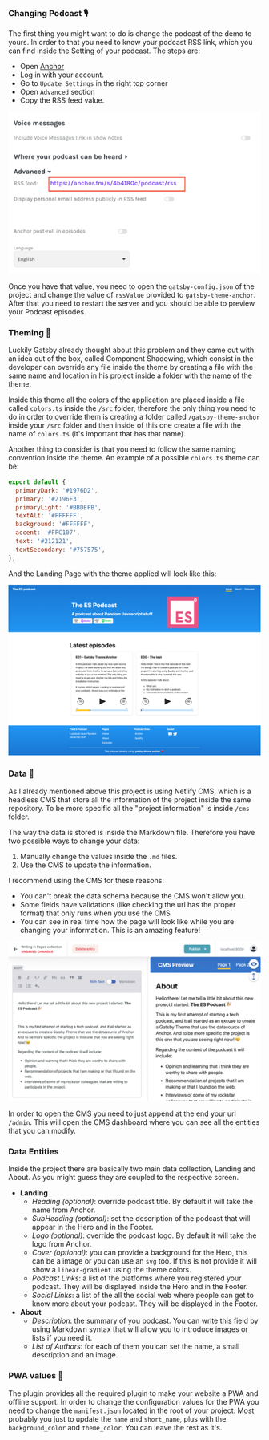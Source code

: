 ### Changing Podcast 🎙

The first thing you might want to do is change the podcast of the demo to yours. In order to that you need to know your podcast RSS link, which you can find inside the Setting of your podcast. The steps are:

- Open [Anchor](https://anchor.fm/)
- Log in with your account.
- Go to `Update Settings` in the right top corner
- Open `Advanced` section
- Copy the RSS feed value.

![Anchor Advanced Settings](./anchor-advanced-settings.png)

Once you have that value, you need to open the `gatsby-config.json` of the project and change the value of `rssValue` provided to `gatsby-theme-anchor`. After that you need to restart the server and you should be able to preview your Podcast episodes.

### Theming 🎨

Luckily Gatsby already thought about this problem and they came out with an idea out of the box, called Component Shadowing, which consist in the developer can override any file inside the theme by creating a file with the same name and location in his project inside a folder with the name of the theme.

Inside this theme all the colors of the application are placed inside a file called `colors.ts` inside the `/src` folder, therefore the only thing you need to do in order to override them is creating a folder called `/gatsby-theme-anchor` inside your `/src` folder and then inside of this one create a file with the name of `colors.ts` (it's important that has that name).

Another thing to consider is that you need to follow the same naming convention inside the theme. An example of a possible `colors.ts` theme can be:

```javascript
export default {
  primaryDark: '#1976D2',
  primary: '#2196F3',
  primaryLight: '#BBDEFB',
  textAlt: '#FFFFFF',
  background: '#FFFFFF',
  accent: '#FFC107',
  text: '#212121',
  textSecondary: '#757575',
};
```

And the Landing Page with the theme applied will look like this:

![Theming Landing](./screenshots/landing-theming.png)

### Data 📓

As I already mentioned above this project is using Netlify CMS, which is a headless CMS that store all the information of the project inside the same repository. To be more specific all the "project information" is inside `/cms` folder.

The way the data is stored is inside the Markdown file. Therefore you have two possible ways to change your data:

1. Manually change the values inside the `.md` files.
2. Use the CMS to update the information.

I recommend using the CMS for these reasons:

- You can't break the data schema because the CMS won't allow you.
- Some fields have validations (like checking the url has the proper format) that only runs when you use the CMS
- You can see in real time how the page will look like while you are changing your information. This is an amazing feature!

![Live Preview feature](./live-preview.gif)

In order to open the CMS you need to just append at the end your url `/admin`. This will open the CMS dashboard where you can see all the entities that you can modify.

### Data Entities

Inside the project there are basically two main data collection, Landing and About. As you might guess they are coupled to the respective screen.

- **Landing**
  - _Heading (optional)_: override podcast title. By default it will take the name from Anchor.
  - _SubHeading (optional)_: set the description of the podcast that will appear in the Hero and in the Footer.
  - _Logo (optional)_: override the podcast logo. By default it will take the logo from Anchor.
  - _Cover (optional)_: you can provide a background for the Hero, this can be a image or you can use an `svg` too. If this is not provide it will show a `linear-gradient` using the theme colors.
  - _Podcast Links_: a list of the platforms where you registered your podcast. They will be displayed inside the Hero and in the Footer.
  - _Social Links_: a list of the all the social web where people can get to know more about your podcast. They will be displayed in the Footer.
- **About**
  - _Description_: the summary of you podcast. You can write this field by using Markdown syntax that will allow you to introduce images or lists if you need it.
  - _List of Authors_: for each of them you can set the name, a small description and an image.

### PWA values 📱

The plugin provides all the required plugin to make your website a PWA and offline support. In order to change the configuration values for the PWA you need to change the `manifest.json` located in the root of your project. Most probably you just to update the `name` and `short_name`, plus with the `background_color` and `theme_color`. You can leave the rest as it's.
